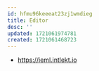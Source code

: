```yaml
---
id: hfmu96keeeat23zj1wmdieg
title: Editor
desc: ''
updated: 1721061974781
created: 1721061468723
---
```


- https://ieml.intlekt.io